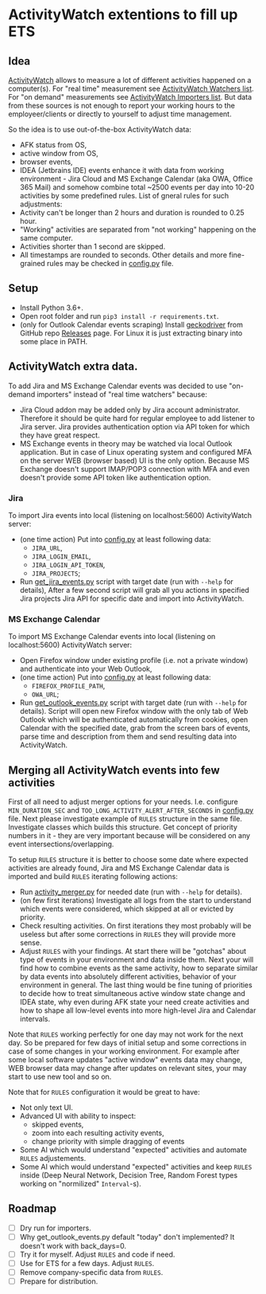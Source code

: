 # ActivityWatch extentions to fill up ETS

## Idea

[ActivityWatch](https://activitywatch.net/) allows to measure a lot of different activities happened on a computer(s).
For "real time" measurement see [ActivityWatch Watchers list](https://docs.activitywatch.net/en/latest/watchers.html).
For "on demand" measurements see [ActivityWatch Importers list](https://docs.activitywatch.net/en/latest/importers.html).
But data from these sources is not enough to report your working hours to the employeer/clients or directly to yourself to adjust time management.

So the idea is to use out-of-the-box ActivityWatch data:
- AFK status from OS,
- active window from OS,
- browser events,
- IDEA (Jetbrains IDE) events
enhance it with data from working environment - Jira Cloud and MS Exchange Calendar (aka OWA, Office 365 Mail)
and somehow combine total ~2500 events per day into 10-20 activities by some predefined rules.
List of gneral rules for such adjustments:
- Activity can't be longer than 2 hours and duration is rounded to 0.25 hour.
- "Working" activities are separated from "not working" happening on the same computer.
- Activities shorter than 1 second are skipped.
- All timestamps are rounded to seconds.
Other details and more fine-grained rules may be checked in [config.py](/activity_merger/config/config.py) file.

## Setup

- Install Python 3.6+.
- Open root folder and run `pip3 install -r requirements.txt`.
- (only for Outlook Calendar events scraping) Install [geckodriver](https://github.com/mozilla/geckodriver) from GitHub repo [Releases](https://github.com/mozilla/geckodriver/releases) page. For Linux it is just extracting binary into some place in PATH.

## ActivityWatch extra data.

To add Jira and MS Exchange Calendar events was decided to use "on-demand importers" instead of "real time watchers" because:
- Jira Cloud addon may be added only by Jira account administrator. Therefore it should be quite hard for regular employee to add listener to Jira server. Jira provides authentication option via API token for which they have great respect.
- MS Exchange events in theory may be watched via local Outlook application. But in case of Linux operating system and configured MFA on the server WEB (browser based) UI is the only option. Because MS Exchange doesn't support IMAP/POP3 connection with MFA and even doesn't provide some API token like authentication option.

### Jira

To import Jira events into local (listening on localhost:5600) ActivityWatch server:
- (one time action) Put into [config.py](/activity_merger/config/config.py) at least following data:
  - `JIRA_URL`,
  - `JIRA_LOGIN_EMAIL`,
  - `JIRA_LOGIN_API_TOKEN`,
  - `JIRA_PROJECTS`;
- Run [get_jira_events.py](/get_jira_events.py) script with target date (run with `--help` for details),
After a few second script will grab all you actions in specified Jira projects Jira API for specific date and import into ActivityWatch.

### MS Exchange Calendar

To import MS Exchange Calendar events into local (listening on localhost:5600) ActivityWatch server:
- Open Firefox window under existing profile (i.e. not a private window) and authenticate into your Web Outlook,
- (one time action) Put into [config.py](/activity_merger/config/config.py) at least following data:
  - `FIREFOX_PROFILE_PATH`,
  - `OWA_URL`;
- Run [get_outlook_events.py](/get_outlook_events.py) script with target date (run with `--help` for details).
Script will open new Firefox window with the only tab of Web Outlook which will be authenticated automatically from cookies,
open Calendar with the specified date, grab from the screen bars of events, parse time and description from them
and send resulting data into ActivityWatch.

## Merging all ActivityWatch events into few activities

First of all need to adjust merger options for your needs.
I.e. configure `MIN_DURATION_SEC` and `TOO_LONG_ACTIVITY_ALERT_AFTER_SECONDS` in [config.py](/activity_merger/config/config.py) file.
Next please investigate example of `RULES` structure in the same file. Investigate classes which builds this structure.
Get concept of priority numbers in it - they are very important because will be considered on any event intersections/overlapping.

To setup `RULES` structure it is better to choose some date where expected activities are already found, Jira and MS Exchange Calendar data is imported
and build `RULES` iterating following actions:
- Run [activity_merger.py](/activity_merger.py) for needed date (run with `--help` for details).
- (on few first iterations) Investigate all logs from the start to understand which events were considered, which skipped at all or evicted by priority.
- Check resulting activities. On first iterations they most probably will be useless but after some corrections in `RULES` they will provide more sense.
- Adjust `RULES` with your findings. At start there will be "gotchas" about type of events in your environment and data inside them. Next your will find how to combine events as the same activity, how to separate similar by data events into absolutely different activities, behavior of your environment in general. The last thing would be fine tuning of priorities to decide how to treat simultaneous active window state change and IDEA state, why even during AFK state your need create activities and how to shape all low-level events into more high-level Jira and Calendar intervals.

Note that `RULES` working perfectly for one day may not work for the next day.
So be prepared for few days of initial setup and some corrections in case of some changes in your working environment.
For example after some local software updates "active window" events data may change, WEB browser data may change after updates on relevant sites, your may start to use new tool and so on.

Note that for `RULES` configuration it would be great to have:
- Not only text UI.
- Advanced UI with ability to inspect:
  - skipped events,
  - zoom into each resulting activity events,
  - change priority with simple dragging of events
- Some AI which would understand "expected" activities and automate `RULES` adjustements.
- Some AI which would understand "expected" activities and keep `RULES` inside (Deep Neural Network, Decision Tree, Random Forest types working on "normilized" `Interval`-s).

## Roadmap

- [ ] Dry run for importers.
- [ ] Why get_outlook_events.py default "today" don't implemented? It doesn't work with back_days=0.
- [ ] Try it for myself. Adjust `RULES` and code if need.
- [ ] Use for ETS for a few days. Adjust `RULES`.
- [ ] Remove company-specific data from `RULES`.
- [ ] Prepare for distribution.
